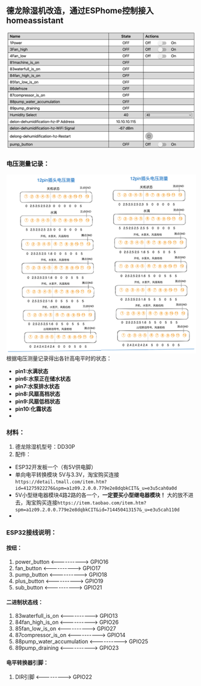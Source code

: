 ## 德龙除湿机改造，通过ESPhome控制接入homeassistant
![1](https://github.com/Griddz/delong-dehumidification-hz/blob/main/%E6%88%AA%E5%B1%8F2024-06-14%2014.07.28.png)
### 电压测量记录：
![2](image/12pin插头电压测量记录.png)
根据电压测量记录得出各针高电平时的状态：
- **pin1:水满状态**
- **pin6:水泵正在储水状态**
- **pin7:水泵排水状态**
- **pin8:风扇高档状态**
- **pin9:风扇低档状态**
- **pin10:化霜状态**
- 
### 材料：
1. 德龙除湿机型号：DD30P
2. 配件：
- ESP32开发板一个（有5V供电脚）
- 单向电平转换模块 5V与3.3V，淘宝购买连接`https://detail.tmall.com/item.htm?id=41275922276&spm=a1z09.2.0.0.779e2e8dqbkCIT&_u=e3u5cah0a0d`
- 5V小型继电器模块4路2路的各一个，**一定要买小型继电器模块！** 大的放不进去，淘宝购买连接`https://item.taobao.com/item.htm?spm=a1z09.2.0.0.779e2e8dqbkCIT&id=714450413157&_u=e3u5cah110d`
-  
### ESP32接线说明：
#### 按纽：
1. power_button <----------> GPIO16
2. fan_button   <----------> GPIO17
3. pump_button  <----------> GPIO18
4. plus_button  <----------> GPIO19
4. sub_button   <----------> GPIO21
#### 二进制状态线：
1. 83waterfull_is_on <----------> GPIO13
2. 84fan_high_is_on  <----------> GPIO26
3. 85fan_low_is_on   <----------> GPIO27
4. 87compressor_is_on <----------> GPIO14
5. 88pump_water_accumulation <----------> GPIO25
6. 89pump_draining <----------> GPIO23
#### 电平转换器引脚：
1. DIR引脚 <---------> GPIO22
